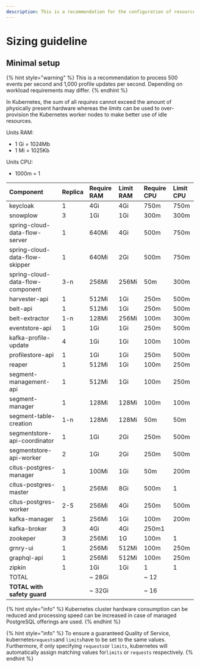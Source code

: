 ```yaml
---
description: This is a recommendation for the configuration of resources and their limits
---
```


# Sizing guideline

## Minimal setup

{% hint style="warning" %}
 This is a recommendation to process 500 events per second and 1,000 profile updates per second. Depending on workload requirements may differ.
{% endhint %}

In Kubernetes, the sum of all _requires_ cannot exceed the amount of physically present hardware whereas the _limits_ can be used to over-provision the Kubernetes worker nodes to make better use of idle resources.

Units RAM:

* 1 Gi = 1024Mb
* 1 Mi = 1025Kb

Units CPU:

* 1000m = 1

| Component | Replica | Require RAM | Limit RAM | Require CPU | Limit CPU |
| :--- | :--- | :--- | :--- | :--- | :--- |
| keycloak | 1 | 4Gi | 4Gi | 750m | 750m |
| snowplow | 3 | 1Gi | 1Gi | 300m | 300m |
| spring-cloud-data-flow-server | 1 | 640Mi | 4Gi | 500m | 750m |
| spring-cloud-data-flow-skipper | 1 | 640Mi | 2Gi | 500m | 750m |
| spring-cloud-data-flow-component | 3-n | 256Mi | 256Mi | 50m | 300m |
| harvester-api | 1 | 512Mi | 1Gi | 250m | 500m |
| belt-api | 1 | 512Mi | 1Gi | 250m | 500m |
| belt-extractor | 1-n | 128Mi | 256Mi | 100m | 300m |
| eventstore-api | 1 | 1Gi | 1Gi | 250m | 500m |
| kafka-profile-update | 4 | 1Gi | 1Gi | 100m | 100m |
| profilestore-api | 1 | 1Gi | 1Gi | 250m | 500m |
| reaper | 1 | 512Mi | 1Gi | 100m | 250m |
| segment-management-api | 1 | 512Mi | 1Gi | 100m | 250m |
| segment-manager | 1 | 128Mi | 128Mi | 100m | 100m |
| segment-table-creation | 1-n | 128Mi | 128Mi | 50m | 50m |
| segmentstore-api-coordinator | 1 | 1Gi | 2Gi | 250m | 500m |
| segmentstore-api-worker | 2 | 1Gi | 2Gi | 250m | 500m |
| citus-postgres-manager | 1 | 100Mi | 1Gi | 50m | 200m |
| citus-postgres-master | 1 | 256Mi | 8Gi | 500m | 1 |
| citus-postgres-worker | 2-5 | 256Mi | 4Gi | 250m | 500m |
| kafka-manager | 1 | 256Mi | 1Gi | 100m | 200m |
| kafka-broker | 3 | 4Gi | 4Gi | 250m1 |  |
| zookeper | 3 | 256Mi | 1G | 100m | 1 |
| grnry-ui | 1 | 256Mi | 512Mi | 100m | 250m |
| graphql-api | 1 | 256Mi | 512Mi | 100m | 250m |
| zipkin | 1 | 1Gi | 1Gi | 1 | 1 |
| TOTAL |  | ~ 28Gi |  | ~ 12 |  |
| **TOTAL with safety guard** |  | ~ 32Gi |  | ~ 16 |  |

{% hint style="info" %}
Kubernetes cluster hardware consumption can be reduced and processing speed can be increased in case of managed PostgreSQL offerings are used.
{% endhint %}

{% hint style="info" %}
To ensure a guaranteed Quality of Service,  kubernetes`requests`and `limits`have to be set to the same values. Furthermore, if only specifying `requests`or `limits`, kubernetes will automatically assign matching values for`limits` or `requests` respectively.
{% endhint %}

